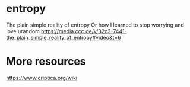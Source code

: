 # entropy

The plain simple reality of entropy Or how I learned to stop worrying and love urandom https://media.ccc.de/v/32c3-7441-the_plain_simple_reality_of_entropy#video&t=6

# More resources

https://www.criptica.org/wiki
